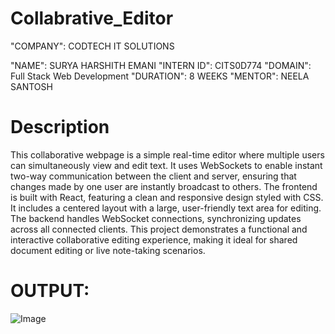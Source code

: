 # Collabrative_Editor

"COMPANY": CODTECH IT SOLUTIONS

"NAME": SURYA HARSHITH EMANI
"INTERN ID": CITS0D774
"DOMAIN": Full Stack Web Development "DURATION": 8 WEEKS
"MENTOR": NEELA SANTOSH
# Description
This collaborative webpage is a simple real-time editor where multiple users can simultaneously view and edit text. It uses WebSockets to enable instant two-way communication between the client and server, ensuring that changes made by one user are instantly broadcast to others. The frontend is built with React, featuring a clean and responsive design styled with CSS. It includes a centered layout with a large, user-friendly text area for editing. The backend handles WebSocket connections, synchronizing updates across all connected clients. This project demonstrates a functional and interactive collaborative editing experience, making it ideal for shared document editing or live note-taking scenarios.

# OUTPUT:
![Image](https://github.com/user-attachments/assets/a8c3eafe-cf22-4f7a-91b3-87a4c9dd54fe)

